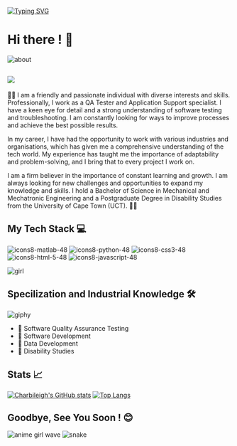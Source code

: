 
[![Typing SVG](https://readme-typing-svg.demolab.com?font=Fredoka&size=30&pause=901&color=FFA7A6&multiline=true&random=false&width=435&lines=Mmasechaba+J.F+Seopa+(%CB%B6%E1%B5%94%E1%B5%95%E1%B5%94%CB%B6))](https://git.io/typing-svg)

# Hi there ! 👋



![about](https://github.com/charbileigh/charbileigh/assets/44195461/8407afa5-c4c2-4d79-9422-17850dfc2db8)


![](https://komarev.com/ghpvc/?username=charbileigh&color=ff69b4)
---


🌸🌸
I am a friendly and passionate individual with diverse interests and skills. Professionally, I work as a QA Tester and Application Support specialist. I have a keen eye for detail and a strong understanding of software testing and troubleshooting. I am constantly looking for ways to improve processes and achieve the best possible results.

In my career, I have had the opportunity to work with various industries and organisations, which has given me a comprehensive understanding of the tech world. My experience has taught me the importance of adaptability and problem-solving, and I bring that to every project I work on.

I am a firm believer in the importance of constant learning and growth. I am always looking for new challenges and opportunities to expand my knowledge and skills. I hold a Bachelor of Science in Mechanical and Mechatronic Engineering and a Postgraduate Degree in Disability Studies from the University of Cape Town (UCT).
🌸🌸

## My Tech Stack 💻



![icons8-matlab-48](https://user-images.githubusercontent.com/44195461/126067123-efa2423f-3eb8-492d-b11b-922db7952e40.png)
![icons8-python-48](https://user-images.githubusercontent.com/44195461/126067462-bc67b9c6-6ab0-428c-824e-96481470dce8.png)
![icons8-css3-48](https://user-images.githubusercontent.com/44195461/126067467-360f62fd-42c5-49b8-b4b4-238e8077495f.png)
![icons8-html-5-48](https://user-images.githubusercontent.com/44195461/126067469-a8e31422-2fc1-4a3b-809e-2da8af4c52f0.png)
![icons8-javascript-48](https://user-images.githubusercontent.com/44195461/126067471-4d1d80c4-035a-4018-acaf-138032f8e2c3.png)











![girl](https://user-images.githubusercontent.com/44195461/126067778-f5ef38c1-8177-464f-915d-dee8609aefd3.gif)






## Specilization and Industrial Knowledge 🛠️

![giphy](https://i.pinimg.com/originals/16/c2/41/16c24137ad4ce2e32a3eb1b8c4a659aa.gif)






- :briefcase: Software Quality Assurance Testing 
- :briefcase: Software Development
- :briefcase: Data Development
- :briefcase: Disability Studies

 

 


## Stats 📈

 [![Charbileigh's GitHub stats](https://github-readme-stats.vercel.app/api?username=charbileigh&theme=midnight-purple)](https://github.com/anuraghazra/github-readme-stats)
 [![Top Langs](https://github-readme-stats.vercel.app/api/top-langs/?username=charbileigh&theme=midnight-purple)](https://github.com/anuraghazra/github-readme-stats)


## Goodbye, See You Soon ! :blush:



![anime girl wave](https://user-images.githubusercontent.com/44195461/126068011-1e2ac1ea-22bf-4640-b379-4845cd7ca15f.gif)
![snake](https://user-images.githubusercontent.com/44195461/126070537-4917b556-c50d-458f-aa9e-9b93a9cafe63.gif)







<!--
**charbileigh/charbileigh** is a ✨ _special_ ✨ repository because its `README.md` (this file) appears on your GitHub profile. 👋
-->
